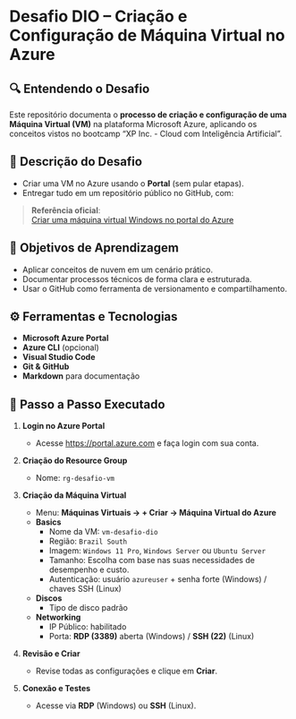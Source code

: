# Desafio DIO – Criação e Configuração de Máquina Virtual no Azure

## 🔍 Entendendo o Desafio
Este repositório documenta o **processo de criação e configuração de uma Máquina Virtual (VM)** na plataforma Microsoft Azure, aplicando os conceitos vistos no bootcamp “XP Inc. - Cloud com Inteligência Artificial”.

## 🎯 Descrição do Desafio
- Criar uma VM no Azure usando o **Portal** (sem pular etapas).   
- Entregar tudo em um repositório público no GitHub, com:  

> **Referência oficial**:  
> [Criar uma máquina virtual Windows no portal do Azure](https://learn.microsoft.com/pt-br/azure/virtual-machines/windows/quick-create-portal)

## 📝 Objetivos de Aprendizagem
- Aplicar conceitos de nuvem em um cenário prático.  
- Documentar processos técnicos de forma clara e estruturada.  
- Usar o GitHub como ferramenta de versionamento e compartilhamento.

## ⚙️ Ferramentas e Tecnologias
- **Microsoft Azure Portal**  
- **Azure CLI** (opcional)  
- **Visual Studio Code**  
- **Git & GitHub**  
- **Markdown** para documentação  

## 🚀 Passo a Passo Executado

1. **Login no Azure Portal**  
   - Acesse https://portal.azure.com e faça login com sua conta.

2. **Criação do Resource Group**  
   - Nome: `rg-desafio-vm`

3. **Criação da Máquina Virtual**  
   - Menu: **Máquinas Virtuais → + Criar → Máquina Virtual do Azure**  
   - **Basics**  
     - Nome da VM: `vm-desafio-dio`  
     - Região: `Brazil South`  
     - Imagem: `Windows 11 Pro`, `Windows Server` ou `Ubuntu Server` 
     - Tamanho: Escolha com base nas suas necessidades de desempenho e custo.
     - Autenticação: usuário `azureuser` + senha forte (Windows) / chaves SSH (Linux)  
   - **Discos**  
     - Tipo de disco padrão  
   - **Networking**  
     - IP Público: habilitado  
     - Porta: **RDP (3389)** aberta (Windows) / **SSH (22)** (Linux)  

4. **Revisão e Criar**  
   - Revise todas as configurações e clique em **Criar**.

5. **Conexão e Testes**  
   - Acesse via **RDP** (Windows) ou **SSH** (Linux).
